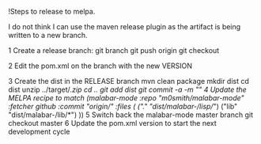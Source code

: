
!Steps to release to melpa.  

I do not think I can use the maven release plugin as the artifact is
being written to a new branch.

1 Create a release branch:
       git branch <RELEASE>
       git push origin <RELEASE>
       git checkout <RELEASE>

2 Edit the pom.xml on the branch with the new VERSION

3 Create the dist in the RELEASE branch
        mvn clean package
        mkdir dist
        cd dist
	unzip ../target/*.zip
	cd ..
	git add dist
	git commit -a -m "<RELEASE>"
4 Update the MELPA recipe to match
  	(malabar-mode 
		      :repo "m0smith/malabar-mode" 
		      :fetcher github 
		      :commit "origin/<RELEASE>"
		      :files (
		      	     ("." "dist/malabar-<VERSION>/lisp/*")
			     ("lib" "dist/malabar-<VERSION>/lib/*")
			     ))
5 Switch back the malabar-mode master branch
  	 git checkout master
6 Update the pom.xml version to start the next development cycle
